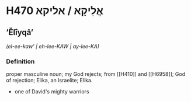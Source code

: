 # H470 אֱלִיקָא / אליקא

## ʼĔlîyqâʼ

_(el-ee-kaw' | eh-lee-KAW | ay-lee-KA)_

### Definition

proper masculine noun; my God rejects; from [[H410]] and [[H6958]]; God of rejection; Elika, an Israelite; Elika.

- one of David's mighty warriors
